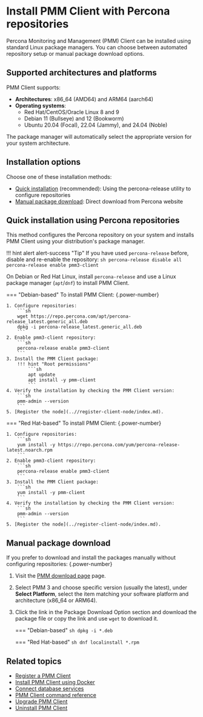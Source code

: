# Install PMM Client with Percona repositories
Percona Monitoring and Management (PMM) Client can be installed using standard Linux package managers. You can choose between automated repository setup or manual package download options.

## Supported architectures and platforms
PMM Client supports:

- **Architectures**: x86_64 (AMD64) and ARM64 (aarch64)
- **Operating systems**:
    - Red Hat/CentOS/Oracle Linux 8 and 9
    - Debian 11 (Bullseye) and 12 (Bookworm)
    - Ubuntu 20.04 (Focal), 22.04 (Jammy), and 24.04 (Noble)

The package manager will automatically select the appropriate version for your system architecture.

## Installation options
Choose one of these installation methods:

- [Quick installation](#quick-installation-using-percona-repositories) (recommended): Using the percona-release utility to configure repositories
- [Manual package download](#manual-package-download): Direct download from Percona website

## Quick installation using Percona repositories
This method configures the Percona repository on your system and installs PMM Client using your distribution's package manager.


!!! hint alert alert-success "Tip"
    If you have used `percona-release` before, disable and re-enable the repository:
    ```sh
    percona-release disable all
    percona-release enable pmm3-client
    ```

On Debian or Red Hat Linux, install `percona-release` and use a Linux package manager (`apt`/`dnf`) to install PMM Client.

=== "Debian-based"
    To install PMM Client:
    {.power-number}

    1. Configure repositories:
        ```sh
        wget https://repo.percona.com/apt/percona-release_latest.generic_all.deb
        dpkg -i percona-release_latest.generic_all.deb
        ```
    2. Enable pmm3-client repository:
        ```sh
        percona-release enable pmm3-client
        ```
    3. Install the PMM Client package:
        !!! hint "Root permissions"
            ```sh
            apt update
            apt install -y pmm-client
            ```
    4. Verify the installation by checking the PMM Client version:
        ```sh
        pmm-admin --version
        ```
    5. [Register the node](..//register-client-node/index.md).

=== "Red Hat-based"
    To install PMM Client:
    {.power-number}

    1. Configure repositories:
        ```sh
        yum install -y https://repo.percona.com/yum/percona-release-latest.noarch.rpm
        ```
    2. Enable pmm3-client repository:
        ```sh
        percona-release enable pmm3-client
        ```
    3. Install the PMM Client package:
        ```sh
        yum install -y pmm-client
        ```
    4. Verify the installation by checking the PMM Client version:
        ```sh
        pmm-admin --version
        ```
    5. [Register the node](../register-client-node/index.md).

## Manual package download

If you prefer to download and install the packages manually without configuring repositories:
{.power-number}

1. Visit the [PMM download page](https://www.percona.com/downloads/) page.
2. Select PMM 3 and choose specific version (usually the latest), under **Select Platform**, select the item matching your software platform and architecture (x86_64 or ARM64).
4. Click the link in the Package Download Option section and download the package file or copy the link and use `wget` to download it.

    === "Debian-based"
        ```sh
        dpkg -i *.deb
        ``` 

    === "Red Hat-based"
        ```sh
        dnf localinstall *.rpm
        ```

## Related topics

- [Register a PMM Client](../register-client-node/index.md) 
- [Install PMM Client using Docker](../install-pmm-client/docker.md) 
- [Connect database services](../install-pmm-client/connect-database/index.md) 
- [PMM Client command reference](../../use/commands/pmm-admin.md) 
- [Upgrade PMM Client](../../pmm-upgrade/upgrade_client.md) 
- [Uninstall PMM Client](../../uninstall-pmm/unregister_client.md)